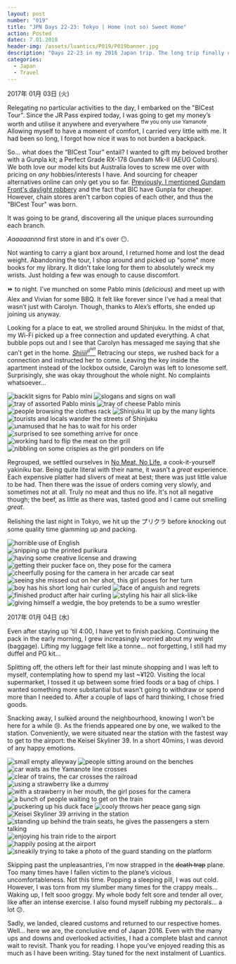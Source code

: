 ```yaml
---
layout: post
number: "019"
title: "JPN Days 22-23: Tokyo | Home (not so) Sweet Home"
action: Posted
datec: 7.01.2018
header-img: /assets/luantics/P019/P019banner.jpg
description: "Days 22-23 in my 2016 Japan trip. The long trip finally comes to an end and I don't want it to. Savouring the final moments to the very end, I spend it shopping and sobbing."
categories:
  - Japan
  - Travel
---
```


2017年 01月 03日 (火)

Relegating no particular activities to the day, I embarked on the "BICest Tour". Since the JR Pass expired today, I was going to get my money’s worth and utilise it anywhere and everywhere <sup>tfw you only use Yamanote</sup>. Allowing myself to have a moment of comfort, I carried very little with me. It had been so long, I forgot how nice it was to not burden a backpack.

So... what does the “BICest Tour” entail? I wanted to gift my beloved brother with a Gunpla kit; a Perfect Grade RX-178 Gundam Mk-II (AEUG Colours). We both love our model kits but Australia loves to screw me over with pricing on _any_ hobbies/interests I have. And sourcing for cheaper alternatives online can only get you so far. <a href="{% post_url 2018-01-04-Tokyo-New-Year-New-Things-to-Buy %}#ripoff" target="_blank">Previously, I mentioned Gundam Front's daylight robbery</a> and the fact that BIC have Gunpla for cheaper. However, chain stores aren't carbon copies of each other, and thus the "BICest Tour" was born.

It was going to be grand, discovering all the unique places surrounding each branch.

_Aaaaaannnd_ first store in and it's over :no_mouth:.

Not wanting to carry a giant box around, I returned home and lost the dead weight. Abandoning the tour, I shop around and picked up "some" more books for my library. It didn't take long for them to absolutely wreck my wrists. Just holding a few was enough to cause discomfort. 

:fast_forward: to night. I’ve munched on some Pablo minis (_delicious_) and meet up with Alex and Vivian for some BBQ. It felt like forever since I've had a meal that wasn’t just with Carolyn. Though, thanks to Alex’s efforts, she ended up joining us anyway. 

Looking for a place to eat, we strolled around Shinjuku. In the midst of that, my Wi-Fi picked up a free connection and updated everything. A chat bubble pops out and I see that Carolyn has messaged me saying that she can't get in the home. <a href="https://youtu.be/70eU840lc38?t=5s">_Shiiiii<sup>ii<sup>iiet</sup></sup>_</a> Retracing our steps, we rushed back for a connection and instructed her to come. Leaving the key inside the apartment instead of the lockbox outside, Carolyn was left to lonesome self. Surprisingly, she was okay throughout the whole night. No complaints whatsoever...

<div class="imageset">
	<div class="row">
		<img src="{{ baseurl }}/assets/luantics/P019/P019JPND2201A.jpg" alt="backlit signs for Pablo mini" class="two-thirds"/>
		<img src="{{ baseurl }}/assets/luantics/P019/P019JPND2201B.jpg" alt="slogans and signs on wall" class="one-third"/>
	</div>
	<img src="{{ baseurl }}/assets/luantics/P019/P019JPND2202.jpg" alt="tray of assorted Pablo minis"/>
	<img src="{{ baseurl }}/assets/luantics/P019/P019JPND2203.jpg" alt="tray of cheese Pablo minis"/>
	<img src="{{ baseurl }}/assets/luantics/P019/P019JPND2204.jpg" alt="people browsing the clothes rack"/>
	<img src="{{ baseurl }}/assets/luantics/P019/P019JPND2205.jpg" alt="Shinjuku lit up by the many lights"/>
	<img src="{{ baseurl }}/assets/luantics/P019/P019JPND2206.jpg" alt="tourists and locals wander the streets of Shinjuku"/>
	<div class="row">
		<img src="{{ baseurl }}/assets/luantics/P019/P019JPND2207A.jpg" alt="unamused that he has to wait for his order" class="half"/>
		<img src="{{ baseurl }}/assets/luantics/P019/P019JPND2207B.jpg" alt="surprised to see something arrive for once" class="half"/>
	</div>
	<div class="row">
		<img src="{{ baseurl }}/assets/luantics/P019/P019JPND2208A.jpg" alt="working hard to flip the meat on the grill" class="one-third"/>
		<img src="{{ baseurl }}/assets/luantics/P019/P019JPND2208B.jpg" alt="nibbling on some crispies as the girl ponders on life" class="two-thirds"/>
	</div>
</div>

Regrouped, we settled ourselves in <a href="https://www.google.com.au/maps/place/%E3%83%A4%E3%82%AD%E3%83%8B%E3%82%AF%E3%83%90%E3%83%AB+NO+MEAT%EF%BC%8CNO+LIFE%EF%BC%8E2nd/@35.694383,139.7004303,17z/data=!3m1!4b1!4m5!3m4!1s0x60188cd9b7e0ec2f:0xc7370523600efec2!8m2!3d35.694383!4d139.702619?hl=en">No Meat, No Life</a>, a cook-it-yourself yakiniku bar. Being quite literal with their name, it wasn’t a _great_ experience. Each expensive platter had slivers of meat at best; there was just little value to be had. Then there was the issue of orders coming very slowly, and sometimes not at all. Truly no meat and thus no life. It's not all negative though; the beef, as little as there was, tasted good and I came out smelling _great_.

Relishing the last night in Tokyo, we hit up the プリクラ before knocking out some quality time glamming up and packing.

<div class="imageset">
	<img src="{{ baseurl }}/assets/luantics/P019/P019JPND2210.jpg" alt="horrible use of English"/>
	<div class="row">
		<img src="{{ baseurl }}/assets/luantics/P019/P019JPND2211A.jpg" alt="snipping up the printed purikura" class="two-thirds"/>
		<img src="{{ baseurl }}/assets/luantics/P019/P019JPND2211B.jpg" alt="having some creative license and drawing" class="one-third"/>
	</div>
	<img src="{{ baseurl }}/assets/luantics/P019/P019JPND2212.jpg" alt="getting their pucker face on, they pose for the camera"/>
	<div class="row">
		<img src="{{ baseurl }}/assets/luantics/P019/P019JPND2213A.jpg" alt="cheerfully posing for the camera in her arcade car seat" class="half"/>
		<img src="{{ baseurl }}/assets/luantics/P019/P019JPND2213B.jpg" alt="seeing she missed out on her shot, this girl poses for her turn" class="half"/>
	</div>
	<div class="row">
		<img src="{{ baseurl }}/assets/luantics/P019/P019JPND2214A.jpg" alt="boy has his short long hair curled" class="half"/>
		<img src="{{ baseurl }}/assets/luantics/P019/P019JPND2214B.jpg" alt="face of anguish and regrets" class="half"/>
	</div>
	<div class="row">
		<img src="{{ baseurl }}/assets/luantics/P019/P019JPND2215A.jpg" alt="finished product after hair curling" class="half"/>
		<img src="{{ baseurl }}/assets/luantics/P019/P019JPND2215B.jpg" alt="styling his hair all slick-like" class="half"/>
	</div>
	<img src="{{ baseurl }}/assets/luantics/P019/P019JPND2216.jpg" alt="giving himself a wedgie, the boy pretends to be a sumo wrestler"/>
</div>

2017年 01月 04日 (水)

Even after staying up 'til 4:00, I have yet to finish packing. Continuing the pack in the early morning, I grew increasingly worried about my weight (baggage). Lifting my luggage felt like a tonne... not forgetting, I still had my duffel and PG kit...

Splitting off, the others left for their last minute shopping and I was left to myself, contemplating how to spend my last ~¥120. Visiting the local supermarket, I tossed it up between some fried foods or a bag of chips. I wanted something more substantial but wasn't going to withdraw or spend more than I needed to. After a couple of laps of hard thinking, I chose fried goods. 

Snacking away, I sulked around the neighbourhood, knowing I won't be here for a while :cry:. As the friends appeared one by one, we walked to the station. Conveniently, we were situated near the station with the fastest way to get to the airport: the Keisei Skyliner 39. In a short 40mins, I was devoid of any happy emotions.

<div class="imageset">
	<img src="{{ baseurl }}/assets/luantics/P019/P019JPND2217.jpg" alt="small empty alleyway"/>
	<img src="{{ baseurl }}/assets/luantics/P019/P019JPND2218.jpg" alt="people sitting around on the benches"/>
	<div class="row">
		<img src="{{ baseurl }}/assets/luantics/P019/P019JPND2219A.jpg" alt="car waits as the Yamanote line crosses" class="two-thirds"/>
		<img src="{{ baseurl }}/assets/luantics/P019/P019JPND2219B.jpg" alt="clear of trains, the car crosses the railroad" class="one-third"/>
	</div>
	<div class="row">
		<img src="{{ baseurl }}/assets/luantics/P019/P019JPND2220A.jpg" alt="using a strawberry like a dummy" class="half"/>
		<img src="{{ baseurl }}/assets/luantics/P019/P019JPND2220B.jpg" alt="with a strawberry in her mouth, the girl poses for the camera" class="half"/>
	</div>
	<img src="{{ baseurl }}/assets/luantics/P019/P019JPND2221.jpg" alt="a bunch of people waiting to get on the train"/>
	<div class="row">
		<img src="{{ baseurl }}/assets/luantics/P019/P019JPND2222A.jpg" alt="puckering up his duck face" class="half"/>
		<img src="{{ baseurl }}/assets/luantics/P019/P019JPND2222B.jpg" alt="cooly throws her peace gang sign" class="half"/>
	</div>
	<img src="{{ baseurl }}/assets/luantics/P019/P019JPND2223.jpg" alt="Keisei Skyliner 39 arriving in the station"/>
	<div class="row">
		<img src="{{ baseurl }}/assets/luantics/P019/P019JPND2224A.jpg" alt="standing up behind the train seats, he gives the passengers a stern talking" class="two-thirds"/>
		<img src="{{ baseurl }}/assets/luantics/P019/P019JPND2224B.jpg" alt="enjoying his train ride to the airport" class="one-third"/>
	</div>
	<img src="{{ baseurl }}/assets/luantics/P019/P019JPND2225.jpg" alt="happily posing at the airport"/>
	<img src="{{ baseurl }}/assets/luantics/P019/P019JPND2226.jpg" alt="sneakily trying to take a photo of the guard standing on the platform"/>
</div>

Skipping past the unpleasantries, I'm now strapped in the ~~death trap~~ plane. Too many times have I fallen victim to the plane’s vicious uncomfortableness. Not this time. Popping a sleeping pill, I was out cold. However, I was torn from my slumber many times for the crappy meals... Waking up, I felt sooo groggy. My whole body felt sore and tender all over, like after an intense exercise. I also found myself rubbing my pectorals... a lot :confused:. 

Sadly, we landed, cleared customs and returned to our respective homes. Well... here we are, the conclusive end of Japan 2016. Even with the many ups and downs and overlooked activities, I had a complete blast and cannot wait to revisit. Thank you for reading. I hope you’ve enjoyed reading this as much as I have been writing. Stay tuned for the next instalment of Luantics.